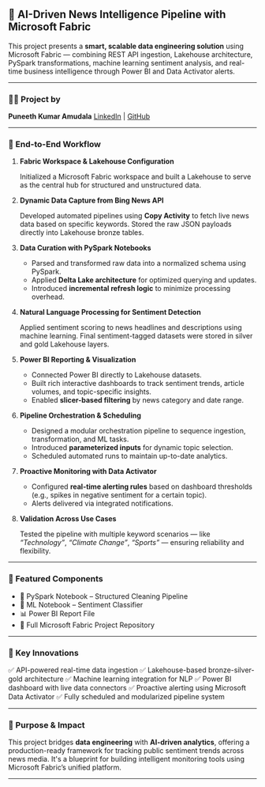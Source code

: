 ## 🚀 AI-Driven News Intelligence Pipeline with Microsoft Fabric

This project presents a **smart, scalable data engineering solution** using Microsoft Fabric — combining REST API ingestion, Lakehouse architecture, PySpark transformations, machine learning sentiment analysis, and real-time business intelligence through Power BI and Data Activator alerts.

---

### 👨‍💻 Project by

**Puneeth Kumar Amudala**
[LinkedIn](https://www.linkedin.com/in/puneeth-kumar-amudala-4bb7a4245/) | [GitHub](https://github.com/Puneeth0106)

---

### 🔄 End-to-End Workflow

1. **Fabric Workspace & Lakehouse Configuration**

   Initialized a Microsoft Fabric workspace and built a Lakehouse to serve as the central hub for structured and unstructured data.

2. **Dynamic Data Capture from Bing News API**

   Developed automated pipelines using **Copy Activity**  to fetch live news data based on specific keywords.
   Stored the raw JSON payloads directly into Lakehouse bronze tables.

3. **Data Curation with PySpark Notebooks**

   * Parsed and transformed raw data into a normalized schema using PySpark.
   * Applied **Delta Lake architecture** for optimized querying and updates.
   * Introduced **incremental refresh logic** to minimize processing overhead.

4. **Natural Language Processing for Sentiment Detection**

   Applied sentiment scoring to news headlines and descriptions using machine learning.
   Final sentiment-tagged datasets were stored in silver and gold Lakehouse layers.

5. **Power BI Reporting & Visualization**

   * Connected Power BI directly to Lakehouse datasets.
   * Built rich interactive dashboards to track sentiment trends, article volumes, and topic-specific insights.
   * Enabled **slicer-based filtering** by news category and date range.

6. **Pipeline Orchestration & Scheduling**

   * Designed a modular orchestration pipeline to sequence ingestion, transformation, and ML tasks.
   * Introduced **parameterized inputs** for dynamic topic selection.
   * Scheduled automated runs to maintain up-to-date analytics.

7. **Proactive Monitoring with Data Activator**

   * Configured **real-time alerting rules** based on dashboard thresholds (e.g., spikes in negative sentiment for a certain topic).
   * Alerts delivered via integrated notifications.

8. **Validation Across Use Cases**

   Tested the pipeline with multiple keyword scenarios — like *“Technology”*, *“Climate Change”*, *“Sports”* — ensuring reliability and flexibility.

---

### 📂 Featured Components

* 📘 PySpark Notebook – Structured Cleaning Pipeline
* 🤖 ML Notebook – Sentiment Classifier
* 📊 Power BI Report File
* 🧱 Full Microsoft Fabric Project Repository

---

### 🌟 Key Innovations

✅ API-powered real-time data ingestion
✅ Lakehouse-based bronze-silver-gold architecture
✅ Machine learning integration for NLP
✅ Power BI dashboard with live data connectors
✅ Proactive alerting using Microsoft Data Activator
✅ Fully scheduled and modularized pipeline system

---

### 📌 Purpose & Impact

This project bridges **data engineering** with **AI-driven analytics**, offering a production-ready framework for tracking public sentiment trends across news media. It's a blueprint for building intelligent monitoring tools using Microsoft Fabric’s unified platform.

---


